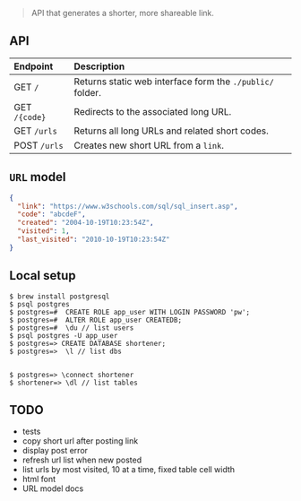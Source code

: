 > API that generates a shorter, more shareable link.

## API

| Endpoint      | Description                                               |
| :------------ | :-------------------------------------------------------- |
| GET `/`       | Returns static web interface form the `./public/` folder. |
| GET `/{code}` | Redirects to the associated long URL.                     |
| GET `/urls`   | Returns all long URLs and related short codes.            |
| POST `/urls`  | Creates new short URL from a `link`.                      |

## `URL` model

```json
{
  "link": "https://www.w3schools.com/sql/sql_insert.asp",
  "code": "abcdeF",
  "created": "2004-10-19T10:23:54Z",
  "visited": 1,
  "last_visited": "2010-10-19T10:23:54Z"
}
```

## Local setup

```console
$ brew install postgresql
$ psql postgres
$ postgres=#  CREATE ROLE app_user WITH LOGIN PASSWORD 'pw';
$ postgres=#  ALTER ROLE app_user CREATEDB;
$ postgres=#  \du // list users
$ psql postgres -U app_user
$ postgres=> CREATE DATABASE shortener;
$ postgres=>  \l // list dbs


$ postgres=> \connect shortener
$ shortener=> \dl // list tables
```

## TODO

- tests
- copy short url after posting link
- display post error
- refresh url list when new posted
- list urls by most visited, 10 at a time, fixed table cell width
- html font
- URL model docs
